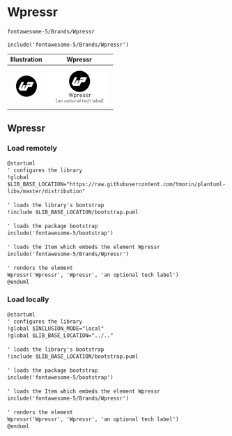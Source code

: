 # Wpressr


```text
fontawesome-5/Brands/Wpressr
```

```text
include('fontawesome-5/Brands/Wpressr')
```



| Illustration | Wpressr |
| :---: | :---: |
| ![illustration for Illustration](../../fontawesome-5/Brands/Wpressr.png) | ![illustration for Wpressr](../../fontawesome-5/Brands/Wpressr.Local.png) |




## Wpressr

### Load remotely
```plantuml
@startuml
' configures the library
!global $LIB_BASE_LOCATION="https://raw.githubusercontent.com/tmorin/plantuml-libs/master/distribution"

' loads the library's bootstrap
!include $LIB_BASE_LOCATION/bootstrap.puml

' loads the package bootstrap
include('fontawesome-5/bootstrap')

' loads the Item which embeds the element Wpressr
include('fontawesome-5/Brands/Wpressr')

' renders the element
Wpressr('Wpressr', 'Wpressr', 'an optional tech label')
@enduml
```

### Load locally
```plantuml
@startuml
' configures the library
!global $INCLUSION_MODE="local"
!global $LIB_BASE_LOCATION="../.."

' loads the library's bootstrap
!include $LIB_BASE_LOCATION/bootstrap.puml

' loads the package bootstrap
include('fontawesome-5/bootstrap')

' loads the Item which embeds the element Wpressr
include('fontawesome-5/Brands/Wpressr')

' renders the element
Wpressr('Wpressr', 'Wpressr', 'an optional tech label')
@enduml
```

